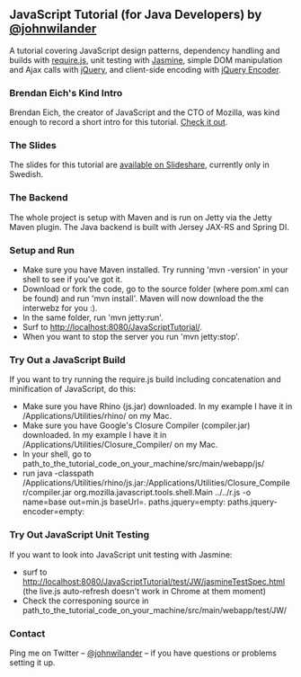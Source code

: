 ## JavaScript Tutorial (for Java Developers) by [@johnwilander](https://twitter.com/johnwilander)

A tutorial covering JavaScript design patterns, dependency handling and builds with [require.js](http://requirejs.org/), unit testing with [Jasmine](http://pivotal.github.com/jasmine/), simple DOM manipulation and Ajax calls with [jQuery](http://jquery.com/), and client-side encoding with [jQuery Encoder](https://github.com/chrisisbeef/jquery-encoder).

### Brendan Eich's Kind Intro
Brendan Eich, the creator of JavaScript and the CTO of Mozilla, was kind enough to record a short intro for this tutorial. [Check it out](http://videos-cdn.mozilla.net/serv/drafts/Brendan-60fps-720p-MPEG-4.webm).

### The Slides
The slides for this tutorial are [available on Slideshare](http://www.slideshare.net/johnwilander/javascript-fr-javautvecklare), currently only in Swedish.

### The Backend
The whole project is setup with Maven and is run on Jetty via the Jetty Maven plugin. The Java backend is built with Jersey JAX-RS and Spring DI.

### Setup and Run

- Make sure you have Maven installed. Try running 'mvn -version' in your shell to see if you've got it.
- Download or fork the code, go to the source folder (where pom.xml can be found) and run 'mvn install'. Maven will now download the the interwebz for you :).
- In the same folder, run 'mvn jetty:run'.
- Surf to [http://localhost:8080/JavaScriptTutorial/](http://localhost:8080/JavaScriptTutorial/).
- When you want to stop the server you run 'mvn jetty:stop'.

### Try Out a JavaScript Build

If you want to try running the require.js build including concatenation and minification of JavaScript, do this:

- Make sure you have Rhino (js.jar) downloaded. In my example I have it in /Applications/Utilities/rhino/ on my Mac.
- Make sure you have Google's Closure Compiler (compiler.jar) downloaded. In my example I have it in /Applications/Utilities/Closure_Compiler/ on my Mac.
- In your shell, go to path_to_the_tutorial_code_on_your_machine/src/main/webapp/js/
- run java -classpath /Applications/Utilities/rhino/js.jar:/Applications/Utilities/Closure_Compiler/compiler.jar org.mozilla.javascript.tools.shell.Main ../../r.js -o name=base out=min.js baseUrl=. paths.jquery=empty: paths.jquery-encoder=empty:

### Try Out JavaScript Unit Testing

If you want to look into JavaScript unit testing with Jasmine: 

- surf to [http://localhost:8080/JavaScriptTutorial/test/JW/jasmineTestSpec.html](http://localhost:8080/JavaScriptTutorial/test/JW/jasmineTestSpec.html) (the live.js auto-refresh doesn't work in Chrome at them moment)
- Check the corresponing source in path_to_the_tutorial_code_on_your_machine/src/main/webapp/test/JW/

### Contact

Ping me on Twitter –  [@johnwilander](https://twitter.com/johnwilander) – if you have questions or problems setting it up.
